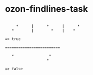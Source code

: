 # ozon-findlines-task

````

     *      |      *      |      *
   *        |        *    |    *

=> true

=========================

   *                *
                   *

=> false

````
